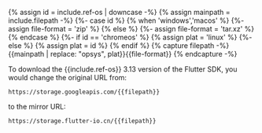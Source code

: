 
{% assign id = include.ref-os | downcase -%}
{% assign mainpath = include.filepath -%}
{%- case id %}
{% when 'windows','macos' %}
{%- assign file-format = 'zip' %}
{% else %}
{%- assign file-format = 'tar.xz' %}
{% endcase %}
{%- if id == 'chromeos' %}
{% assign plat = 'linux' %}
{%- else %}
{% assign plat = id %}
{% endif %}
{% capture filepath -%}{{mainpath | replace: "opsys", plat}}{{file-format}} {% endcapture -%}


<div id="{{id}}-dl" class="tab-pane
  {%- if id == 'windows' %} active {% endif %}"
  role="tabpanel" aria-labelledby="{{id}}-dl-tab">

To download the {{include.ref-os}} 3.13 version of the Flutter SDK,
you would change the original URL from:

```console
https://storage.googleapis.com/{{filepath}}
```

to the mirror URL:

```console
https://storage.flutter-io.cn/{{filepath}}
```

</div>
